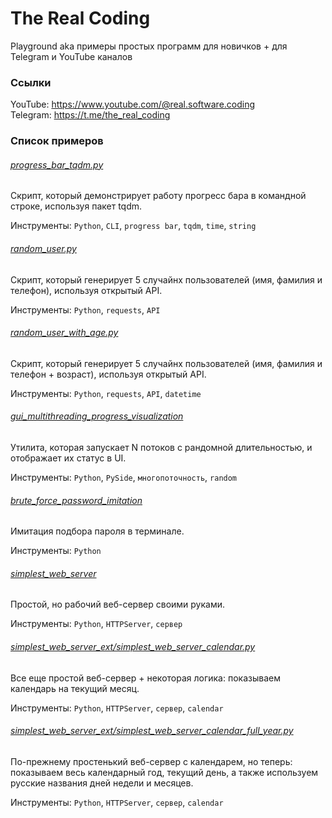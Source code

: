 # The Real Coding
Playground aka примеры простых программ для новичков + для Telegram и YouTube каналов

### Ссылки

YouTube: https://www.youtube.com/@real.software.coding  
Telegram: https://t.me/the_real_coding

### Список примеров

###### [progress_bar_tqdm.py](./python/progress_bar_tqdm.py) 
Скрипт, который демонстрирует работу прогресс бара в командной строке, используя пакет tqdm.

Инструменты: ```Python```, ```CLI```, ```progress bar```, ```tqdm```, ```time```, ```string```

###### [random_user.py](./python/random_user.py) 
Скрипт, который генерирует 5 случайнх пользователей (имя, фамилия и телефон), используя открытый API.

Инструменты: ```Python```, ```requests```, ```API```

###### [random_user_with_age.py](./python/random_user_with_age.py) 
Скрипт, который генерирует 5 случайнх пользователей (имя, фамилия и телефон + возраст), используя открытый API.

Инструменты: ```Python```, ```requests```, ```API```, ```datetime```

###### [gui_multithreading_progress_visualization](./python/gui_multithreading_progress_visualization)
Утилита, которая запускает N потоков с рандомной длительностью, и отображает их статус в UI.

Инструменты: ```Python```, ```PySide```, ```многопоточность```, ```random```

###### [brute_force_password_imitation](./python/brute_force_password_imitation.py)
Имитация подбора пароля в терминале.

Инструменты: ```Python```

###### [simplest_web_server](./python/simplest_web_server/simplest_web_server.py)
Простой, но рабочий веб-сервер своими руками.

Инструменты: ```Python```, ```HTTPServer```, ```сервер```

###### [simplest_web_server_ext/simplest_web_server_calendar.py](./python/simplest_web_server_ext/simplest_web_server_calendar.py)
Все еще простой веб-сервер + некоторая логика: показываем календарь на текущий месяц.

Инструменты: ```Python```, ```HTTPServer```, ```сервер```, ```calendar```

###### [simplest_web_server_ext/simplest_web_server_calendar_full_year.py](./python/simplest_web_server_ext/simplest_web_server_calendar_full_year.py)
По-прежнему простенький веб-сервер с календарем, но теперь: показываем весь календарный год, текущий
день, а также используем русские названия дней недели и месяцев.

Инструменты: ```Python```, ```HTTPServer```, ```сервер```, ```calendar```